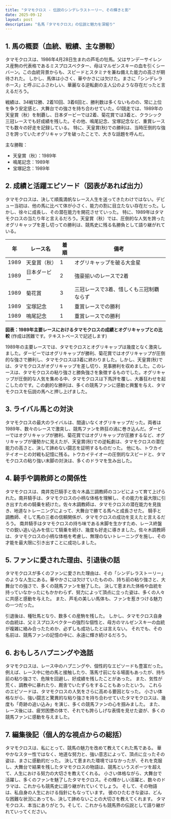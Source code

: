 ```yaml
---
title: "タマモクロス - 伝説のシンデレラストーリー、その輝きと影"
date: 2025-09-12
layout: post
description: "名馬『タマモクロス』の伝説と魅力を深堀り"
---
```


## 1. 馬の概要（血統、戦績、主な勝鞍）

タマモクロスは、1986年4月28日生まれの芦毛の牡馬。父はサンデーサイレンス産駒の代表格であるミスプロスペクター、母はマルゼンスキーの血を引くシーバーン。この血統背景からも、スピードとスタミナを兼ね備えた能力の高さが期待された。  しかし、馬体は小さく、華やかさには欠けた。まさに「シンデレラホース」と呼ぶにふさわしい、華麗なる逆転劇の主人公のような存在だったと言えるだろう。

戦績は、34戦12勝、2着10回、3着6回と、勝利数は多くないものの、常に上位を争う安定感と、大舞台での強さを持ち合わせていた。G1競走では、1989年の天皇賞（秋）を制覇し、日本ダービーでは2着、菊花賞では3着と、クラシック三冠レースでも好成績を残した。その他、鳴尾記念、宝塚記念など、重賞レースでも数々の好走を記録している。  特に、天皇賞(秋)での勝利は、当時圧倒的な強さを誇っていたオグリキャップを破ったことで、大きな話題を呼んだ。

主な勝鞍：

* 天皇賞（秋）：1989年
* 鳴尾記念：1989年
* 宝塚記念：1989年


## 2. 成績と活躍エピソード（図表があれば出力）

タマモクロスは、決して順風満帆なレース人生を送ってきたわけではない。デビュー当初は、他の馬に比べて体が小さく、能力の割に目立たない存在だった。しかし、徐々に成長し、その潜在能力を開花させていった。  特に、1989年はタマモクロスの当たり年と言えるだろう。天皇賞（秋）では、圧倒的な人気を誇ったオグリキャップを差し切っての勝利は、競馬史に残る名勝負として語り継がれている。

| 年 | レース名           | 着順 | 備考                                     |
|---|--------------------|-----|------------------------------------------|
| 1989 | 天皇賞（秋）       | 1   | オグリキャップを破る大金星                 |
| 1989 | 日本ダービー         | 2   | 強豪揃いのレースで2着                    |
| 1989 | 菊花賞             | 3   | 三冠レースで3着、惜しくも三冠制覇ならず |
| 1989 | 宝塚記念           | 1   | 重賞レースでの勝利                        |
| 1989 | 鳴尾記念           | 1   | 重賞レースでの勝利                        |


**図表：1989年主要レースにおけるタマモクロスの成績とオグリキャップとの比較** (作成は困難です。テキストベースで記述します)

1989年の主要レースでは、タマモクロスとオグリキャップは幾度となく激突しました。ダービーではオグリキャップが勝利、菊花賞ではオグリキャップが圧倒的な強さで勝利し、タマモクロスは3着に終わりました。しかし、天皇賞(秋)では、タマモクロスがオグリキャップを差し切り、見事勝利を収めました。このレースは、タマモクロスの粘り強さと勝負強さを象徴するものでした。オグリキャップが圧倒的な人気を集める中、タマモクロスは下馬評を覆し、大番狂わせを起こしたのです。この劇的な勝利は、多くの競馬ファンに感動と興奮を与え、タマモクロスを伝説の馬へと押し上げました。


## 3. ライバル馬との対決

タマモクロスの最大のライバルは、間違いなくオグリキャップだった。両者は1989年、数々のレースで激突し、競馬ファンを熱狂の渦に巻き込んだ。ダービーではオグリキャップが勝利、菊花賞ではオグリキャップが圧勝するなど、オグリキャップが優勢かに見えたが、天皇賞(秋)での逆転劇は、タマモクロスの潜在能力の高さと、決して諦めない闘志を証明するものだった。  他にも、トウカイテイオーとの対戦も記憶に残る。トウカイテイオーの圧倒的なスピードと、タマモクロスの粘り強い末脚の対決は、多くのドラマを生み出した。


## 4. 騎手や調教師との関係性

タマモクロスは、南井克巳騎手と佐々木晶三調教師のコンビによって育て上げられた。南井騎手は、タマモクロスの小柄な体格を理解し、その能力を最大限に引き出すための騎乗を続けた。佐々木調教師は、タマモクロスの潜在能力を見抜き、地道なトレーニングによって、大舞台で勝てる馬へと成長させた。  騎手と調教師、そして馬の三者の信頼関係が、タマモクロスの成功を支えたと言えるだろう。  南井騎手はタマモクロスの持ち味である末脚を生かすため、レース終盤での鋭い追い込みを信じて騎乗を続け、幾度も好走に導きました。佐々木調教師は、タマモクロスの小柄な体格を考慮し、無理のないトレーニングを施し、その才能を最大限に引き出すことに成功しました。


## 5. ファンに愛された理由、引退後の話

タマモクロスが多くのファンに愛された理由は、その「シンデレラストーリー」のような人生にある。華やかさには欠けていたものの、持ち前の粘り強さと、大舞台での強さで、多くの競馬ファンを魅了した。  決して恵まれた体格や血統を持っていなかったにもかかわらず、努力によって頂点に立った姿は、多くの人々に共感と感動を与えた。  また、芦毛の美しい馬体も、ファンを惹きつける魅力の一つだった。

引退後は、種牡馬となり、数多くの産駒を残した。  しかし、タマモクロス自身の血統は、父ミスプロスペクターの強烈な個性と、母方のマルゼンスキーの血統が複雑に絡み合ったためか、必ずしも成功したとは言えない。  それでも、その名前は、競馬ファンの記憶の中に、永遠に輝き続けるだろう。


## 6. おもしろハプニングや逸話

タマモクロスは、レース中のハプニングや、個性的なエピソードも豊富だった。  例えば、レース中に他の馬と接触したり、落馬寸前になる場面もあったが、持ち前の粘り強さで、危険を回避し、好成績を残したことがあった。  また、気性が荒く、調教中に暴れたり、厩舎でいたずらをすることもあったという。  これらのエピソードは、タマモクロスの人気をさらに高める要因となった。  小さい体格ながら、強い闘志と驚異的な粘り強さを持ち合わせていたタマモクロスは、幾度も「奇跡の追い込み」を演じ、多くの競馬ファンの心を掴みました。  また、レース後には、疲労困憊の体で、それでも誇らしげな表情を見せた姿が、多くの競馬ファンに感動を与えました。


## 7. 編集後記（個人的な視点からの総括）

タマモクロスは、私にとって、競馬の魅力を改めて教えてくれた馬である。  華やかなスター性ではなく、地道な努力と、強い意志によって、頂点に立ったその姿は、まさに感動的だった。  決して恵まれた環境ではなかったが、それを克服し、大舞台で結果を残したタマモクロスの物語は、競馬というスポーツを超えて、人生における努力の大切さを教えてくれる。  小さい体格ながら、大舞台で活躍し、多くのファンを魅了したタマモクロス。その輝かしい活躍と、数々のドラマは、これからも競馬史に語り継がれていくでしょう。  そして、その物語は、私自身の人生における指針にもなっています。  彼のひたむきな姿は、どんな困難な状況にあっても、決して諦めないことの大切さを教えてくれます。  タマモクロス、本当にありがとう。そして、これからも競馬界の伝説として語り継がれていってください。
